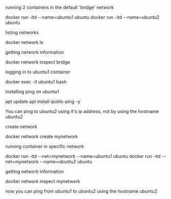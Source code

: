 running 2 containers in the default 'bridge' network

docker run -itd --name=ubuntu1 ubuntu
docker run -itd --name=ubuntu2 ubuntu


listing networks

docker network ls



getting network information

docker network inspect bridge



logging in to ubuntu1 container

docker exec -it ubuntu1 bash



Installing ping on ubuntu1

apt update
apt install iputils-ping -y

You can ping to ubuntu2 using it's ip address, not by using the hostname ubuntu2



create network

docker network create mynetwork



running container in specific network

docker run -itd --net=mynetwork --name=ubuntu1 ubuntu
docker run -itd --net=mynetwork --name=ubuntu2 ubuntu


getting network information

docker network inspect mynetwork



now you can ping from ubuntu1 to ubuntu2 using the hostname ubuntu2